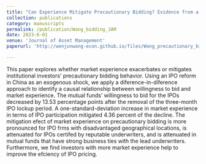 ```yaml
---
title: "Can Experience Mitigate Precautionary Bidding? Evidence from a Quasi‑experiment at an IPO Auction"
collection: publications
category: manuscripts
permalink: /publication/Wang_bidding_JAM
date: 2023-6-01
venue: 'Journal of Asset Management'
paperurl: 'http://wenjunwang-econ.github.io/files/Wang_precautionary_bidding_Journal_of_Asset_Management_2022.pdf'

---
```


This paper explores whether market experience exacerbates or mitigates institutional investors’ precautionary bidding behavior. Using an IPO reform in China as an exogenous shock, we apply a diference-in-diference approach to identify a causal relationship between willingness to bid and market experience. The mutual funds’ willingness to bid for the IPOs decreased by 13.53 percentage points after the removal of the three-month IPO lockup period. A one-standard-deviation increase in market experience in terms of IPO participation mitigated 4.36 percent of the decline. The mitigation efect of market experience on precautionary bidding is more pronounced for IPO frms with disadvantaged geographical locations, is attenuated for IPOs certifed by reputable underwriters, and is attenuated in mutual funds that have strong business ties with the lead underwriters. Furthermore, we find investors with more market experience help to improve the efciency of IPO pricing.
